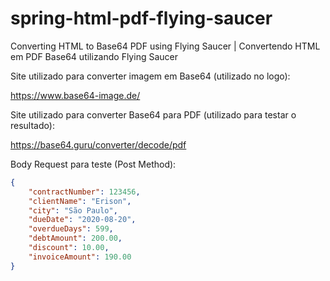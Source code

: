 # spring-html-pdf-flying-saucer
Converting HTML to Base64 PDF using Flying Saucer | Convertendo HTML em PDF Base64 utilizando Flying Saucer

Site utilizado para converter imagem em Base64 (utilizado no logo):

https://www.base64-image.de/

Site utilizado para converter Base64 para PDF (utilizado para testar o resultado):

https://base64.guru/converter/decode/pdf

Body Request para teste (Post Method):
```json
{
	"contractNumber": 123456,
	"clientName": "Erison",
	"city": "São Paulo",
	"dueDate": "2020-08-20",
	"overdueDays": 599,
	"debtAmount": 200.00,
	"discount": 10.00,
	"invoiceAmount": 190.00
}
```
